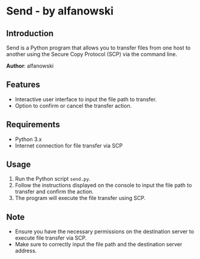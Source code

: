 # Send - by alfanowski

## Introduction
Send is a Python program that allows you to transfer files from one host to another using the Secure Copy Protocol (SCP) via the command line.

**Author**: alfanowski

## Features
- Interactive user interface to input the file path to transfer.
- Option to confirm or cancel the transfer action.

## Requirements
- Python 3.x
- Internet connection for file transfer via SCP

## Usage
1. Run the Python script `send.py`.
2. Follow the instructions displayed on the console to input the file path to transfer and confirm the action.
3. The program will execute the file transfer using SCP.

## Note
- Ensure you have the necessary permissions on the destination server to execute file transfer via SCP.
- Make sure to correctly input the file path and the destination server address.
